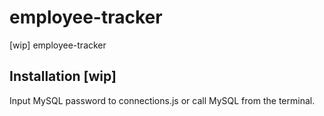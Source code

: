 # employee-tracker
[wip] employee-tracker

## Installation [wip]
Input MySQL password to connections.js or call MySQL from the terminal.
